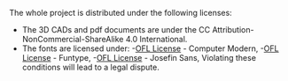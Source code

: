 The whole project is distributed under the following licenses:
- The 3D CADs and pdf documents are under the CC Attribution-NonCommercial-ShareAlike 4.0 International.
- The fonts are licensed under:
   -[OFL License](fonts-license/ComputerModern-license_OFL.txt) - Computer Modern,
   -[OFL License](fonts-license/Funtype-license_OFL.txt) - Funtype,
   -[OFL License](fonts-license/JosefinSans-license_OFL.txt) - Josefin Sans,
Violating these conditions will lead to a legal dispute.
